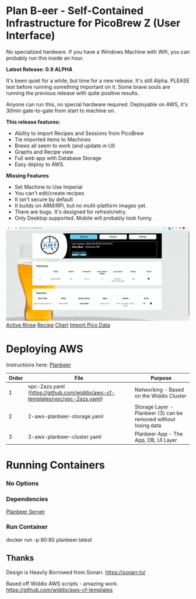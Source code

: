 # Plan B-eer - Self-Contained Infrastructure for PicoBrew Z (User Interface)

No specialized hardware.  If you have a Windows Machine with Wifi, you can probably run this inside an hour.

<b> Latest Release: 0.9 ALPHA </b>

It's been quiet for a while, but time for a new release.   It's still Alpha.  PLEASE test before running something important on it.  Some brave souls are running the previous release with quite positive results.   

Anyone can run this, no special hardware required.  Deployable on AWS, it's 30min gate-to-gate from start to machine on.

<b> This release features: </b>
- Ability to import Recipes and Sessions from PicoBrew
- Tie imported items to Machines
- Brews all seem to work (and update in UI)
- Graphs and Recipe view 
- Full web app with Database Storage 
- Easy deploy to AWS.

<b> Missing Features </b>
- Set Machine to Use Imperial
- You can't edit/create recipes
- It isn't secure by default
- It builds on ARM/RPi, but no multi-platform images yet.
- There are bugs.  It's designed for refresh/retry.
- Only Desktop supported.  Mobile will probably look funny.

![Main View](/images/BrewingView.png?raw=true "Main View")
[Active Rinse](/images/ActiveRinse.png?raw=true "Active Rinse")
[Recipe](/images/Recipe.png?raw=true "Recipe View")
[Chart](/images/Chart.png?raw=true "Chart View")
[Import Pico Data](/images/Import.png?raw=true "Import Pico Data")

# Deploying AWS

Instructions here: [Planbeer](https://github.com/duffyco/planbeer) 

| Order | File | Purpose |
| --- | --- | --- |
| 1 | vpc-2azs.yaml (https://github.com/widdix/aws-cf-templates/vpc/vpc-2azs.yaml) | Networking - Based on the Widdix Cluster |
| 2 | 2-aws-planbeer-storage.yaml | Storage Layer - Planbeer (3) can be removed without losing data |
| 3 | 3-aws-planbeer-cluster.yaml | Planbeer App - The App, DB, UI Layer |

# Running Containers

### No Options

### Dependencies
[Planbeer Server](https://github.com/duffyco/planbeer) 

### Run Container
docker run -p 80:80 planbeer:latest

## Thanks
Design is Heavily Borrowed from Sonarr.  https://sonarr.tv/

Based off Widdix AWS scripts - amazing work.  https://github.com/widdix/aws-cf-templates

